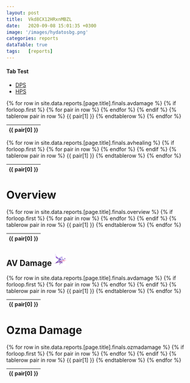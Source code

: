 ```yaml
---
layout: post 
title:  Vkd8CX12HRxnMBZL
date:   2020-09-08 15:01:35 +0300
image: '/images/hydatosbg.png'
categories: reports
dataTable: true
tags:   [reports]
---
```

#### Tab Test
<div>
        <ul class="nav nav-tabs" role="tablist">
            <li class="active">
                <a href="#tab-table1" data-toggle="tab">DPS</a>
            </li>
            <li>
                <a href="#tab-table2" data-toggle="tab">HPS</a>
            </li>
        </ul>
        <div class="tab-content">
            <div class="tab-pane active" id="tab-table1">
                <table id="myTable1" class="table" width="100%" cellspacing="0">
					{% for row in site.data.reports.[page.title].finals.avdamage %}
						{% if forloop.first %}
						<thead>
						<tr>
						{% for pair in row %}
							<th>{{ pair[0] }}</th>
						{% endfor %}
						</tr>
						</thead>
						{% endif %}
						{% tablerow pair in row %}
						{{ pair[1] }}
						{% endtablerow %}
					{% endfor %}
                </table>
            </div>
            <div class="tab-pane" id="tab-table2">
                <table id="myTable2" class="table" width="100%" cellspacing="0">
					{% for row in site.data.reports.[page.title].finals.avhealing %}
						{% if forloop.first %}
						<thead>
						<tr>
						{% for pair in row %}
							<th>{{ pair[0] }}</th>
						{% endfor %}
						</tr>
						</thead>
						{% endif %}
						{% tablerow pair in row %}
						{{ pair[1] }}
						{% endtablerow %}
					{% endfor %}
                </table>
            </div>
        </div>
    </div>
<script>
    $('a[data-toggle="tab"]').on( 'shown.bs.tab', function (e) {
        $.fn.dataTable.tables( {visible: true, api: true} ).columns.adjust();
    } );
     
    $('table.table').DataTable( {
        scrollY: 200,
        scrollCollapse: true,
        paging:         false,
        "searching": false,
        responsive: true,
        "info" : false,
        "bSort" : false
    } );
    // Apply a search to the second table for the demo
    //$('#myTable2').DataTable().search( 'New York' ).draw();
</script>


# Overview
<table id="reportoverview" class="display" width="100%" cellspacing="0">
  {% for row in site.data.reports.[page.title].finals.overview %}
    {% if forloop.first %}
    <thead>
    <tr>
      {% for pair in row %}
        <th>{{ pair[0] }}</th>
      {% endfor %}
    </tr>
    </thead>
    {% endif %}
    {% tablerow pair in row %}
      {{ pair[1] }}
    {% endtablerow %}
  {% endfor %}
</table>

<script>
$('#reportoverview').DataTable({
        paging: false,
        "searching": false,
        responsive: true,
        "info" : false,
	"bSort" : false,
        "columnDefs": [
            {
                "targets": [ 3,4,5 ],
                "visible": false,
                "searchable": false
            }
	]
})
</script>

## AV Damage <img src="/images/av.png" height="32" alt=" ">
<table id="avdps" class="scrollbar-deep-purple bordered-deep-purple thin">
  {% for row in site.data.reports.[page.title].finals.avdamage %}
    {% if forloop.first %}
    <thead>
    <tr>
      {% for pair in row %}
        <th>{{ pair[0] }}</th>
      {% endfor %}
    </tr>
    </thead>
    {% endif %}
    {% tablerow pair in row %}
      {{ pair[1] }}
    {% endtablerow %}
  {% endfor %}
</table>

<script>
$('#avdps').DataTable({
        paging: false,
        "order": [[ 3, "desc" ]],
        scrollY: 400,
        "searching": false,
        responsive: true,
        "info" : false,
        "columnDefs": [
	    {
                "targets": [ 3,4,5,6 ],
                "visible": false,
                "searchable": false
            },
            {
                "targets": [ 0 ],
                "searchable": true,
                "data": "Job",
                "render": function ( data, type, full, meta ) {
                        return '<img src="/images/jobs/'+data+'.png" alt=" " title=""> '+data+'';
               }
	    },
            {
                "targets": [ 2 ],
                "searchable": true,
		data: 'DPS',
    		render: $.fn.dataTable.render.number( ',', '.', 0, '' )
            },
            {
                "targets": [ 1 ],
                "searchable": true,
                "data": "Name",
		defaultContent: '+data+',
                "render": function ( data, type, full, meta ) {
                        return '<img src="/images/people/'+data+'.png" width="32" height="32" alt=" " style="border-radius: 50%"> '+data+'';
                }
            }
        ]
})
</script>

# Ozma Damage
<table id="ozmadps" class="scrollbar-deep-purple bordered-deep-purple thin">
  {% for row in site.data.reports.[page.title].finals.ozmadamage %}
    {% if forloop.first %}
    <thead>
    <tr>
      {% for pair in row %}
        <th>{{ pair[0] }}</th>
      {% endfor %}
    </tr>
    </thead>
    {% endif %}
    {% tablerow pair in row %}
      {{ pair[1] }}
    {% endtablerow %}
  {% endfor %}
</table>


<script>
$('#ozmadps').DataTable({
        paging: false,
        "searching": true,
        responsive: true,
        "info" : false,
        "columnDefs": [
            {
                "targets": [ 3,4,5,6 ],
                "visible": false,
                "searchable": false
            },
            {
                "targets": [ 0 ],
                "searchable": true,
                "data": "Job",
                "render": function ( data, type, full, meta ) {
                        return '<img src="/images/jobs/'+data+'.png" alt=" " width="32" height="32"> '+data+'';
               }
            },
            {
                "targets": [ 1 ],
                "searchable": true,
                "data": "Name",
                defaultContent: '+data+',
                "render": function ( data, type, full, meta ) {
                        return '<img src="/images/people/'+data+'.png" width="32" height="32" alt=" " style="border-radius: 50%"> '+data+'';
                }
            }
        ]
})
</script>
